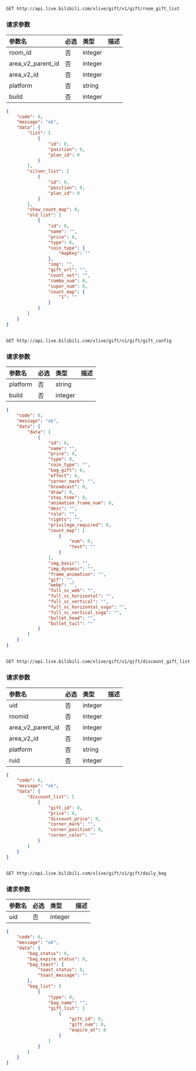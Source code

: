 ##

`GET http://api.live.bilibili.com/xlive/gift/v1/gift/room_gift_list`

### 请求参数

|参数名|必选|类型|描述|
|:---|:---|:---|:---|
|room_id|否|integer||
|area_v2_parent_id|否|integer||
|area_v2_id|否|integer||
|platform|否|string||
|build|否|integer||

```json
{
    "code": 0,
    "message": "ok",
    "data": {
        "list": [
            {
                "id": 0,
                "position": 0,
                "plan_id": 0
            }
        ],
        "silver_list": [
            {
                "id": 0,
                "position": 0,
                "plan_id": 0
            }
        ],
        "show_count_map": 0,
        "old_list": [
            {
                "id": 0,
                "name": "",
                "price": 0,
                "type": 0,
                "coin_type": {
                    "mapKey": ""
                },
                "img": "",
                "gift_url": "",
                "count_set": "",
                "combo_num": 0,
                "super_num": 0,
                "count_map": {
                    "1": ""
                }
            }
        ]
    }
}
```

##

`GET http://api.live.bilibili.com/xlive/gift/v1/gift/gift_config`

### 请求参数

|参数名|必选|类型|描述|
|:---|:---|:---|:---|
|platform|否|string||
|build|否|integer||

```json
{
    "code": 0,
    "message": "ok",
    "data": {
        "data": [
            {
                "id": 0,
                "name": "",
                "price": 0,
                "type": 0,
                "coin_type": "",
                "bag_gift": 0,
                "effect": 0,
                "corner_mark": "",
                "broadcast": 0,
                "draw": 0,
                "stay_time": 0,
                "animation_frame_num": 0,
                "desc": "",
                "rule": "",
                "rights": "",
                "privilege_required": 0,
                "count_map": [
                    {
                        "num": 0,
                        "text": ""
                    }
                ],
                "img_basic": "",
                "img_dynamic": "",
                "frame_animation": "",
                "gif": "",
                "webp": "",
                "full_sc_web": "",
                "full_sc_horizontal": "",
                "full_sc_vertical": "",
                "full_sc_horizontal_svga": "",
                "full_sc_vertical_svga": "",
                "bullet_head": "",
                "bullet_tail": ""
            }
        ]
    }
}
```

##

`GET http://api.live.bilibili.com/xlive/gift/v1/gift/discount_gift_list`

### 请求参数

|参数名|必选|类型|描述|
|:---|:---|:---|:---|
|uid|否|integer||
|roomid|否|integer||
|area_v2_parent_id|否|integer||
|area_v2_id|否|integer||
|platform|否|string||
|ruid|否|integer||

```json
{
    "code": 0,
    "message": "ok",
    "data": {
        "discount_list": [
            {
                "gift_id": 0,
                "price": 0,
                "discount_price": 0,
                "corner_mark": "",
                "corner_position": 0,
                "corner_color": ""
            }
        ]
    }
}
```

##

`GET http://api.live.bilibili.com/xlive/gift/v1/gift/daily_bag`

### 请求参数

|参数名|必选|类型|描述|
|:---|:---|:---|:---|
|uid|否|integer||

```json
{
    "code": 0,
    "message": "ok",
    "data": {
        "bag_status": 0,
        "bag_expire_status": 0,
        "bag_toast": {
            "toast_status": 0,
            "toast_message": ""
        },
        "bag_list": [
            {
                "type": 0,
                "bag_name": "",
                "gift_list": [
                    {
                        "gift_id": 0,
                        "gift_num": 0,
                        "expire_at": 0
                    }
                ]
            }
        ]
    }
}
```

